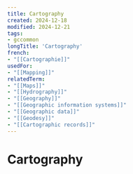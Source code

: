 ```yaml
---
title: Cartography
created: 2024-12-18
modified: 2024-12-21
tags:
- gccommon
longTitle: 'Cartography'
french:
- "[[Cartographie]]"
usedFor:
- "[[Mapping]]"
relatedTerm:
- "[[Maps]]"
- "[[Hydrography]]"
- "[[Geography]]"
- "[[Geographic information systems]]"
- "[[Geographic data]]"
- "[[Geodesy]]"
- "[[Cartographic records]]"
---
```

# Cartography
